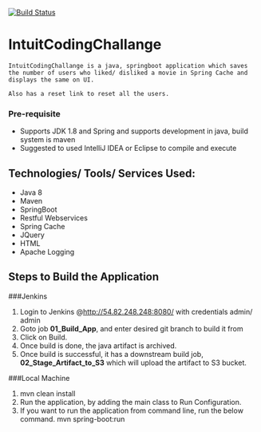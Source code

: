 [![Build Status](http://54.82.248.248:8080/job/01_Build_App/badge/icon)](http://54.82.248.248:8080/job/01_Build_App/)

# IntuitCodingChallange
	
	IntuitCodingChallange is a java, springboot application which saves the number of users who liked/ disliked a movie in Spring Cache and displays the same on UI.

	Also has a reset link to reset all the users.

### Pre-requisite
- Supports JDK 1.8 and Spring and supports development in java, build system is maven
- Suggested to used IntelliJ IDEA or Eclipse to compile and execute


## Technologies/ Tools/ Services Used:
- Java 8
- Maven
- SpringBoot
- Restful Webservices
- Spring Cache
- JQuery
- HTML
- Apache Logging


## Steps to Build the Application
###Jenkins
1. Login to Jenkins @http://54.82.248.248:8080/ with credentials admin/ admin
2. Goto job **01_Build_App**, and enter desired git branch to build it from
3. Click on Build.
4. Once build is done, the java artifact is archived.
5. Once build is successful, it has a downstream build job, **02_Stage_Artifact_to_S3** which will upload the artifact to 		S3 bucket.

###Local Machine
1. mvn clean install
2. Run the application, by adding the main class to Run Configuration.
3. If you want to run the application from command line, run the below command.
	mvn spring-boot:run
